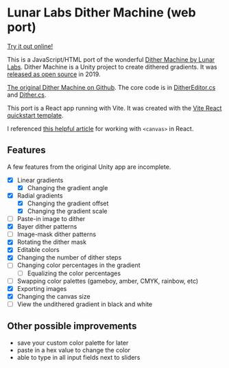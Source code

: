 # Lunar Labs Dither Machine (web port)

[Try it out online!](https://dither-machine.netlify.app/)

This is a JavaScript/HTML port of the wonderful [Dither Machine by Lunar Labs](https://lunarlabs.itch.io/dither-machine). Dither Machine is a Unity project to create dithered gradients. It was [released as open source](https://lunarlabs.itch.io/dither-machine/devlog/72198/dither-machine-is-now-open-source) in 2019.

[The original Dither Machine on Github](https://github.com/Relfos/Dither_Machine). The core code is in [DitherEditor.cs](https://github.com/Relfos/Dither_Machine/blob/master/Assets/Scripts/DitherEditor.cs) and [Dither.cs](https://github.com/Relfos/Dither_Machine/blob/master/Assets/Scripts/Dither.cs).

This port is a React app running with Vite. It was created with the [Vite React quickstart template](https://vitejs.dev/guide/#community-templates).

I referenced [this helpful article](https://medium.com/@pdx.lucasm/canvas-with-react-js-32e133c05258) for working with `<canvas>` in React.

## Features

A few features from the original Unity app are incomplete.

- [x] Linear gradients
  - [x] Changing the gradient angle
- [x] Radial gradients
  - [x] Changing the gradient offset
  - [x] Changing the gradient scale
- [ ] Paste-in image to dither
- [x] Bayer dither patterns
- [ ] Image-mask dither patterns
- [x] Rotating the dither mask
- [x] Editable colors
- [x] Changing the number of dither steps
- [ ] Changing color percentages in the gradient
  - [ ] Equalizing the color percentages
- [ ] Swapping color palettes (gameboy, amber, CMYK, rainbow, etc)
- [x] Exporting images
- [x] Changing the canvas size
- [ ] View the undithered gradient in black and white

## Other possible improvements

- save your custom color palette for later
- paste in a hex value to change the color
- able to type in all input fields next to sliders
